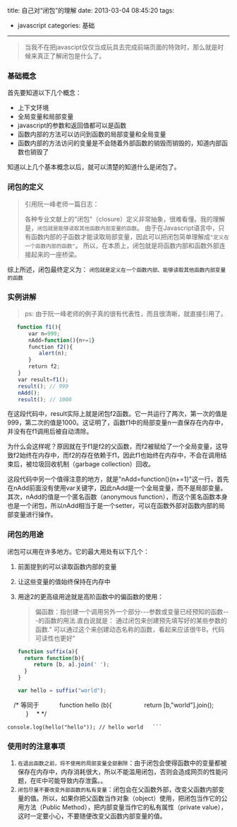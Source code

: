title: 自己对“闭包”的理解
date: 2013-03-04 08:45:20
tags: 
- javascript
categories: 基础

---

>当我不在把javascipt仅仅当成玩具去完成前端页面的特效时，那么就是时候来真正了解闭包是什么了。

### 基础概念
首先要知道以下几个概念：

* 上下文环境
* 全局变量和局部变量
* javascript的参数和返回值都可以是函数
* 函数内部的方法可以访问到函数的局部变量和全局变量
* 函数内部的方法访问的变量是不会随着外部函数的销毁而销毁的，知道内部函数也销毁了
<!-- more -->
知道以上几个基本概念以后，就可以清楚的知道什么是闭包了。

### 闭包的定义
>引用阮一峰老师一篇日志：
>
>各种专业文献上的"闭包"（closure）定义非常抽象，很难看懂。我的理解是，`闭包就是能够读取其他函数内部变量的函数`。
由于在Javascript语言中，只有函数内部的子函数才能读取局部变量，因此可以把闭包简单理解成`"定义在一个函数内部的函数"`。
所以，在本质上，闭包就是将函数内部和函数外部连接起来的一座桥梁。

综上所述，闭包最终定义为：
`闭包就是定义在一个函数内部、能够读取其他函数内部变量的函数`


### 实例讲解

>ps: 由于阮一峰老师的例子真的很有代表性，而且很清晰，就直接引用了。

```javascript
   function f1(){
　　　　var n=999;
　　　　nAdd=function(){n+=1}
　　　　function f2(){
　　　　　　alert(n);
　　　　}
　　　　return f2;
　　}
　　var result=f1();
　　result(); // 999
　　nAdd();
　　result(); // 1000
```
在这段代码中，result实际上就是闭包f2函数。它一共运行了两次，第一次的值是999，第二次的值是1000。这证明了，函数f1中的局部变量n一直保存在内存中，并没有在f1调用后被自动清除。

为什么会这样呢？原因就在于f1是f2的父函数，而f2被赋给了一个全局变量，这导致f2始终在内存中，而f2的存在依赖于f1，因此f1也始终在内存中，不会在调用结束后，被垃圾回收机制（garbage collection）回收。

这段代码中另一个值得注意的地方，就是"nAdd=function(){n+=1}"这一行，首先在nAdd前面没有使用var关键字，因此nAdd是一个全局变量，而不是局部变量。其次，nAdd的值是一个匿名函数（anonymous function），而这个匿名函数本身也是一个闭包，所以nAdd相当于是一个setter，可以在函数外部对函数内部的局部变量进行操作。

### 闭包的用途

闭包可以用在许多地方。它的最大用处有以下几个：

1. 前面提到的可以读取函数内部的变量
2. 让这些变量的值始终保持在内存中
3. 用途2的更高级用途就是高阶函数中的偏函数的使用：
   >偏函数：指创建一个调用另外一个部分---参数或变量已经预知的函数---的函数的用法.直白说就是： 通过闭包来创建预先填写好的某些参数的函数." 可以通过这个来创建动态名称的函数，看起来应该很牛B，代码可读性也更好"
   
	```javascript
   function suffix(a){
      return function(b){
         return [b, a].join(' ');
      }
    }

    var hello = suffix("world");
　/*  等同于
　　　function hello (b){
　　　　　return [b,"world"].join();
　　　}
　* */

    console.log(hello("hello")); // hello world   ```

### 使用时的注意事项

1. `在退出函数之前，将不使用的局部变量全部删除`：由于闭包会使得函数中的变量都被保存在内存中，内存消耗很大，所以不能滥用闭包，否则会造成网页的性能问题，在IE中可能导致内存泄露。。
2. `闭包尽量不要改变外部函数的私有变量`：闭包会在父函数外部，改变父函数内部变量的值。所以，如果你把父函数当作对象（object）使用，把闭包当作它的公用方法（Public Method），把内部变量当作它的私有属性（private value），这时一定要小心，不要随便改变父函数内部变量的值。
